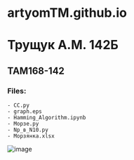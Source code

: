 # artyomTM.github.io
# Трущук А.М. 142Б
## TAM168-142
### Files:
    - CC.py
    - graph.eps
    - Hamming_Algorithm.ipynb
    - Морзе.py
    - Np_в_N10.py
    - Морзянка.xlsx
![image](https://ru-static.z-dn.net/files/df4/a4ff8957afd514d647566397fc7d7536.png)
